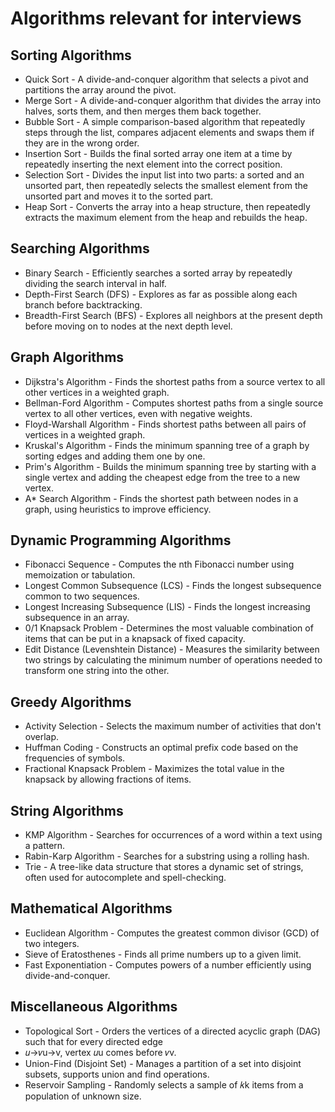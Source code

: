 # Algorithms relevant for interviews

## Sorting Algorithms
- Quick Sort - A divide-and-conquer algorithm that selects a pivot and partitions the array around the pivot.
- Merge Sort - A divide-and-conquer algorithm that divides the array into halves, sorts them, and then merges them back together.
- Bubble Sort - A simple comparison-based algorithm that repeatedly steps through the list, compares adjacent elements and swaps them if they are in the wrong order.
- Insertion Sort - Builds the final sorted array one item at a time by repeatedly inserting the next element into the correct position.
- Selection Sort - Divides the input list into two parts: a sorted and an unsorted part, then repeatedly selects the smallest element from the unsorted part and moves it to the sorted part.
- Heap Sort - Converts the array into a heap structure, then repeatedly extracts the maximum element from the heap and rebuilds the heap.

## Searching Algorithms
- Binary Search - Efficiently searches a sorted array by repeatedly dividing the search interval in half.
- Depth-First Search (DFS) - Explores as far as possible along each branch before backtracking.
- Breadth-First Search (BFS) - Explores all neighbors at the present depth before moving on to nodes at the next depth level.

## Graph Algorithms
- Dijkstra's Algorithm - Finds the shortest paths from a source vertex to all other vertices in a weighted graph.
- Bellman-Ford Algorithm - Computes shortest paths from a single source vertex to all other vertices, even with negative weights.
- Floyd-Warshall Algorithm - Finds shortest paths between all pairs of vertices in a weighted graph.
- Kruskal's Algorithm - Finds the minimum spanning tree of a graph by sorting edges and adding them one by one.
- Prim's Algorithm - Builds the minimum spanning tree by starting with a single vertex and adding the cheapest edge from the tree to a new vertex.
- A* Search Algorithm - Finds the shortest path between nodes in a graph, using heuristics to improve efficiency.

## Dynamic Programming Algorithms
- Fibonacci Sequence - Computes the nth Fibonacci number using memoization or tabulation.
- Longest Common Subsequence (LCS) - Finds the longest subsequence common to two sequences.
- Longest Increasing Subsequence (LIS) - Finds the longest increasing subsequence in an array.
- 0/1 Knapsack Problem - Determines the most valuable combination of items that can be put in a knapsack of fixed capacity.
- Edit Distance (Levenshtein Distance) - Measures the similarity between two strings by calculating the minimum number of operations needed to transform one string into the other.


## Greedy Algorithms
- Activity Selection - Selects the maximum number of activities that don't overlap.
- Huffman Coding - Constructs an optimal prefix code based on the frequencies of symbols.
- Fractional Knapsack Problem - Maximizes the total value in the knapsack by allowing fractions of items.


## String Algorithms
- KMP Algorithm - Searches for occurrences of a word within a text using a pattern.
- Rabin-Karp Algorithm - Searches for a substring using a rolling hash.
- Trie - A tree-like data structure that stores a dynamic set of strings, often used for autocomplete and spell-checking.


## Mathematical Algorithms
- Euclidean Algorithm - Computes the greatest common divisor (GCD) of two integers.
- Sieve of Eratosthenes - Finds all prime numbers up to a given limit.
- Fast Exponentiation - Computes powers of a number efficiently using divide-and-conquer.

## Miscellaneous Algorithms
- Topological Sort - Orders the vertices of a directed acyclic graph (DAG) such that for every directed edge 
- 𝑢→𝑣u→v, vertex 𝑢u comes before 𝑣v.
- Union-Find (Disjoint Set) - Manages a partition of a set into disjoint subsets, supports union and find operations.
- Reservoir Sampling - Randomly selects a sample of 𝑘k items from a population of unknown size.